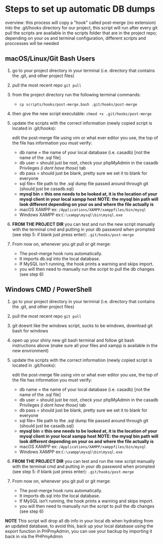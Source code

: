 # Steps to set up automatic DB dumps

overview: this process will copy a "hook" called post-merge (no extension) into the .git/hooks directory for our project, this script will run after every git pull
the scripts are available in the scripts folder that are in the project repo; depending on your os and terminal configuration, different scripts and proccesses will be needed

## macOS/Linux/Git Bash Users

1) go to your project directory in your terminal (i.e. directory that contains the .git, and other project files)

2) pull the most recent repo ``git pull``

3) from the project directory run the following terminal commands:
    - ``cp scripts/hooks/post-merge.bash .git/hooks/post-merge``

4) then give the new script executable: ``chmod +x .git/hooks/post-merge``

5) update the scripts with the correct information (newly copied script is located in .git/hooks):

    edit the post-merge file using vim or what ever editor you use, the top of the file has information you must verify:

    - db name = the name of your local database (i.e. casadb) [not the name of the .sql file]
    - db user = should just be root, check your phpMyAdmin in the casadb Privileges *(i dont have those)* tab
    - db pass = should just be blank, pretty sure we set it to blank for everyone
    - sql file= file path to the .sql dump file passed around through git (should just be casadb.sql)
    - **mysql bin = this one needs to be looked at, it is the location of your mysql client in your local xampp host**
    **NOTE: the mysql bin path will look different depending on your os and where the file actually is**
    - macOS XAMPP ex: `/Applications/XAMPP/xamppfiles/bin/mysql`
    - Windows XAMPP ex:`C:\xampp\mysql\bin\mysql.exe`

6) **FROM THE PROJECT DIR** you can test and run the new script manually with the terminal cmd and putting in your db password when prompted (see step 5: if blank just press enter): ``.git/hooks/post-merge``

7) From now on, whenever you git pull or git merge:
    - The post-merge hook runs automatically.
    - It imports db.sql into the local database.
    - If MySQL isn’t running, the hook prints a warning and skips import.
    - you will then need to manually run the script to pull the db changes (see step 6)

## Windows CMD / PowerShell

1) go to your project directory in your terminal (i.e. directory that contains the .git, and other project files)

2) pull the most recent repo ``git pull``

3) git doesnt like the windows script, sucks to be windows, download git bash for windows

4) open up your shiny new git bash terminal and follow git bash instructions above (make sure all your files and xampp is available in the new environment)

5) update the scripts with the correct information (newly copied script is located in .git/hooks):

    edit the post-merge file using vim or what ever editor you use, the top of the file has information you must verify:

    - db name = the name of your local database (i.e. casadb) [not the name of the .sql file]
    - db user = should just be root, check your phpMyAdmin in the casadb Privileges *(i dont have those)* tab
    - db pass = should just be blank, pretty sure we set it to blank for everyone
    - sql file= file path to the .sql dump file passed around through git (should just be casadb.sql)
    - **mysql bin = this one needs to be looked at, it is the location of your mysql client in your local xampp host**
    **NOTE: the mysql bin path will look different depending on your os and where the file actually is**
    - macOS XAMPP ex: `/Applications/XAMPP/xamppfiles/bin/mysql`
    - Windows XAMPP ex:`C:\xampp\mysql\bin\mysql.exe`

6) **FROM THE PROJECT DIR** you can test and run the new script manually with the terminal cmd and putting in your db password when prompted (see step 5: if blank just press enter): ``.git/hooks/post-merge``

7) From now on, whenever you git pull or git merge:
    - The post-merge hook runs automatically.
    - It imports db.sql into the local database.
    - If MySQL isn’t running, the hook prints a warning and skips import.
    - you will then need to manually run the script to pull the db changes (see step 6)

**NOTE**
This script will drop all db info in your local db when hydrating from an updated database, to avoid this, back up your local database using the export function in PHPmyAdmin, you can use your backup by importing it back in via the PHPmyAdmin
